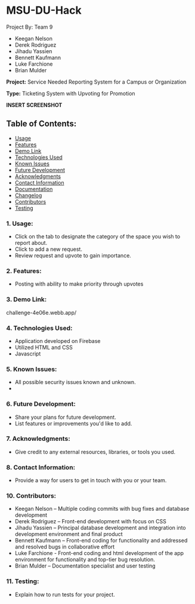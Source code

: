 # MSU-DU-Hack
Project By: Team 9
- Keegan Nelson
- Derek Rodriguez
- Jihadu Yassien
- Bennett Kaufmann
- Luke Farchione
- Brian Mulder

**Project:**
Service Needed Reporting System for a Campus or Organization

**Type:**
Ticketing System with Upvoting for Promotion

**INSERT SCREENSHOT**

## Table of Contents:
  - [Usage](#1-usage)
  - [Features](#2-features)
  - [Demo Link](#3-demo-link)
  - [Technologies Used](#4-technologies-used)
  - [Known Issues](#5-known-issues)
  - [Future Development](#6-future-development)
  - [Acknowledgments](#7-acknowledgments)
  - [Contact Information](#8-contact-information)
  - [Documentation](#9-documentation)
  - [Changelog](#10-changelog)
  - [Contributors](#11-contributors)
  - [Testing](#12-testing)

### 1. Usage:
- Click on the tab to designate the category of the space you wish to report about.
- Click to add a new request.
- Review request and upvote to gain importance.
  
### 2. Features:
- Posting with ability to make priority through upvotes

### 3. Demo Link:
challenge-4e06e.webb.app/

### 4. Technologies Used:
- Application developed on Firebase
- Utilized HTML and CSS
- Javascript

### 5. Known Issues:
- All possible security issues known and unknown.
- 
### 6. Future Development:
- Share your plans for future development.
- List features or improvements you'd like to add.

### 7. Acknowledgments:
- Give credit to any external resources, libraries, or tools you used.

### 8. Contact Information:
- Provide a way for users to get in touch with you or your team.

### 10. Contributors:
- Keegan Nelson – Multiple coding commits with bug fixes and database development
- Derek Rodriguez – Front-end development with focus on CSS 
- Jihadu Yassien – Principal database development and integration into development environment and final product
- Bennett Kaufmann – Front-end coding for functionality and addressed and resolved bugs in collaborative effort
- Luke Farchione - Front-end coding and html development of the app environment for functionality and top-tier bug resolution.  
- Brian Mulder – Documentation specialist and user testing

### 11. Testing:
 - Explain how to run tests for your project.
